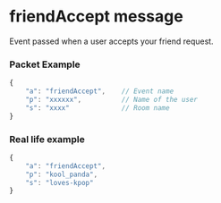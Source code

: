 # friendAccept message

Event passed when a user accepts your friend request.


### Packet Example

```js
{
    "a": "friendAccept",    // Event name
    "p": "xxxxxx",          // Name of the user
    "s": "xxxx"             // Room name
}
```
### Real life example
```js
{
    "a": "friendAccept",
    "p": "kool_panda",
    "s": "loves-kpop"
}
```